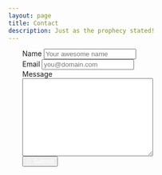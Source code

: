 ```yaml
---
layout: page
title: Contact
description: Just as the prophecy stated!
---
```

<form action="https://formspree.io/xzbjognd" method="POST">
    <label for="email">Name </label>
    <input name="name" type="name" class="input" required placeholder="Your awesome name" />
    <br>
    <label for="email">Email</label>
    <input name="email" type="email" class="input" required placeholder="you@domain.com" />
    <br>
    <label for="message">Message</label><br>
    <textarea name="message" cols="30" rows="10" class="input" placeholder="Enter your message here ..." required> </textarea>
    <div class="send">
        <!-- <input type="submit" value="Submit"> -->
        <button type="submit" class="btn">
            <!-- <span style="color: white;"><span style="filter: invert(100%);">{% include icon-email.svg %}</span> Submit</span> -->
            <span style="color: white;">💌 Submit</span>
        </button>
    </div>
</form>
<style type="text/css">
form {
    margin: 1em 2em 2em 2em;
    max-width: fit-content;
}

.input {
    display: inline-block;
    padding: 0.5em 1em;
    margin: 0.5em 1em;
    max-width: 66vw;
    border: solid gray 1px;
    border-radius: 0.25em;
    background-color: #fff;
    color: darkslateblue;
    font-weight: bold;
    text-align: left;
    text-decoration: none;
    cursor: pointer;
}

.send {
    display: flex;
    justify-content: center;
}
</style>